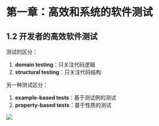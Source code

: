 # 第一章：高效和系统的软件测试

## 1.2 开发者的高效软件测试

测试的区分：

1. **domain testing**：只关注代码逻辑
2. **structural testing**：只关注代码结构

另一种测试区分：

1. **example-based tests**：基于测试例的测试
2. **property-based tests**：基于性质的测试

![](assets/img/2021-12-23-15-03-42.png)